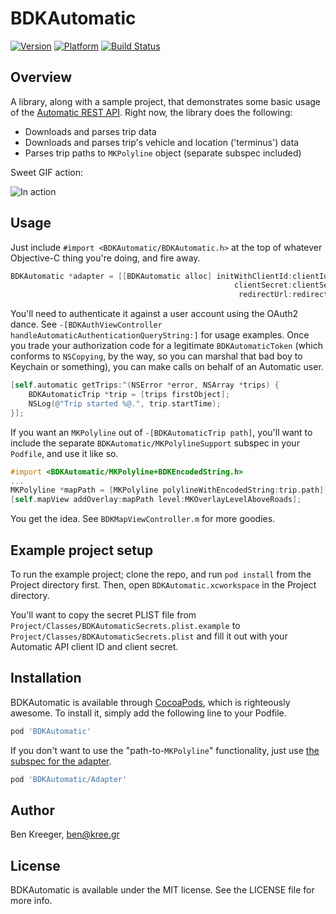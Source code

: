 # BDKAutomatic

[![Version](http://cocoapod-badges.herokuapp.com/v/BDKAutomatic/badge.png)](http://cocoadocs.org/docsets/BDKAutomatic)
[![Platform](http://cocoapod-badges.herokuapp.com/p/BDKAutomatic/badge.png)](http://cocoadocs.org/docsets/BDKAutomatic)
[![Build Status](https://travis-ci.org/kreeger/BDKAutomatic.png?branch=master)](https://travis-ci.org/kreeger/BDKAutomatic)

## Overview

A library, along with a sample project, that demonstrates some basic usage of the [Automatic REST API][rest]. Right now, the library does the following:

- Downloads and parses trip data
- Downloads and parses trip's vehicle and location ('terminus') data
- Parses trip paths to `MKPolyline` object (separate subspec included)

Sweet GIF action:

![In action](https://raw.github.com/kreeger/BDKAutomatic/master/Project/BDKAutomaticDemo.gif)

## Usage

Just include `#import <BDKAutomatic/BDKAutomatic.h>` at the top of whatever Objective-C thing you're doing, and fire away.

``` objective-c
BDKAutomatic *adapter = [[BDKAutomatic alloc] initWithClientId:clientId
                                                  clientSecret:clientSecret
                                                   redirectUrl:redirectUrl];
```

You'll need to authenticate it against a user account using the OAuth2 dance. See `-[BDKAuthViewController handleAutomaticAuthenticationQueryString:]` for usage examples. Once you trade your authorization code for a legitimate `BDKAutomaticToken` (which conforms to `NSCopying`, by the way, so you can marshal that bad boy to Keychain or something), you can make calls on behalf of an Automatic user.

``` objective-c
[self.automatic getTrips:^(NSError *error, NSArray *trips) {
    BDKAutomaticTrip *trip = [trips firstObject];
    NSLog(@"Trip started %@.", trip.startTime);
}];
```

If you want an `MKPolyline` out of `-[BDKAutomaticTrip path]`, you'll want to include the separate `BDKAutomatic/MKPolylineSupport` subspec in your `Podfile`, and use it like so.

``` objective-c
#import <BDKAutomatic/MKPolyline+BDKEncodedString.h>
...
MKPolyline *mapPath = [MKPolyline polylineWithEncodedString:trip.path];
[self.mapView addOverlay:mapPath level:MKOverlayLevelAboveRoads];
```

You get the idea. See `BDKMapViewController.m` for more goodies.

## Example project setup

To run the example project; clone the repo, and run `pod install` from the Project directory first. Then, open `BDKAutomatic.xcworkspace` in the Project directory.

You'll want to copy the secret PLIST file from `Project/Classes/BDKAutomaticSecrets.plist.example` to `Project/Classes/BDKAutomaticSecrets.plist` and fill it out with your Automatic API client ID and client secret.

## Installation

BDKAutomatic is available through [CocoaPods](http://cocoapods.org), which is righteously awesome. To install it, simply add the following line to your Podfile.

``` ruby
pod 'BDKAutomatic'
```

If you don't want to use the "path-to-`MKPolyline`" functionality, just use [the subspec for the adapter](https://github.com/kreeger/BDKAutomatic/blob/master/BDKAutomatic.podspec#L14).

``` ruby
pod 'BDKAutomatic/Adapter'
```

## Author

Ben Kreeger, ben@kree.gr

## License

BDKAutomatic is available under the MIT license. See the LICENSE file for more info.

[rest]:    https://www.automatic.com/developer/
